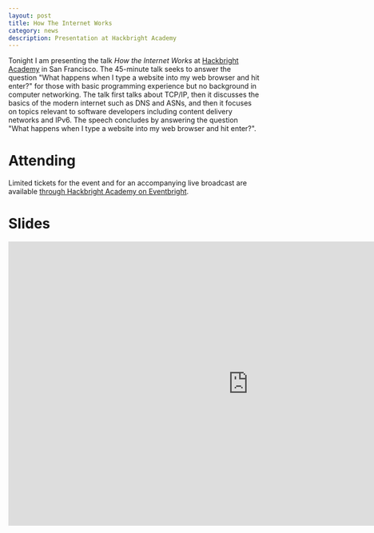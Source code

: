 ```yaml
---
layout: post
title: How The Internet Works
category: news
description: Presentation at Hackbright Academy
---
```


Tonight I am presenting the talk *How the Internet Works* at [Hackbright Academy](http://hackbrightacademy.com) in San Francisco. The 45-minute talk seeks to answer the question "What happens when I type a website into my web browser and hit enter?" for those with basic programming experience but no background in computer networking. The talk first talks about TCP/IP, then it discusses the basics of the modern internet such as DNS and ASNs, and then it focuses on topics relevant to software developers including content delivery networks and IPv6. The speech concludes by answering the question "What happens when I type a website into my web browser and hit enter?". 

# Attending

Limited tickets for the event and for an accompanying live broadcast are available [through Hackbright Academy on Eventbright](http://www.eventbrite.com/e/hackbright-tech-talk-opendnss-philip-thomas-on-how-the-internet-works-tickets-11262613781).

# Slides

<iframe src="https://docs.google.com/presentation/d/1vY_gxlg09GEkqCc4Xz29koQMFz5b36Ku-nij0YrwBeA/embed?start=false&loop=false&delayms=3000" frameborder="0" width="960" height="569" allowfullscreen="true" mozallowfullscreen="true" webkitallowfullscreen="true"></iframe>


